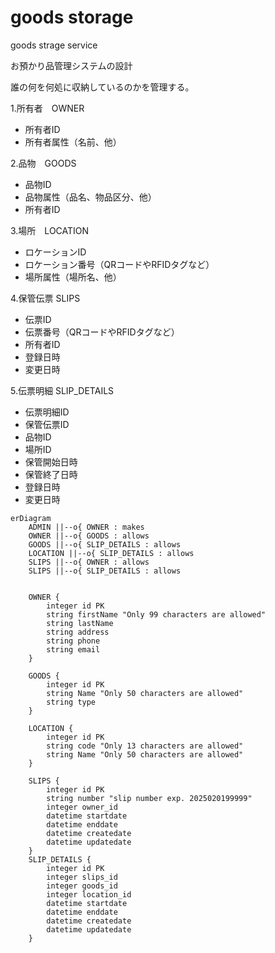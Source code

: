 # goods storage
goods strage service

お預かり品管理システムの設計

誰の何を何処に収納しているのかを管理する。

1.所有者　OWNER
* 所有者ID
* 所有者属性（名前、他）

2.品物　GOODS
* 品物ID
* 品物属性（品名、物品区分、他）
* 所有者ID

3.場所　LOCATION
* ロケーションID
* ロケーション番号（QRコードやRFIDタグなど）
* 場所属性（場所名、他）

4.保管伝票 SLIPS
* 伝票ID
* 伝票番号（QRコードやRFIDタグなど）
* 所有者ID
* 登録日時
* 変更日時

5.伝票明細 SLIP_DETAILS
* 伝票明細ID
* 保管伝票ID
* 品物ID
* 場所ID
* 保管開始日時
* 保管終了日時
* 登録日時
* 変更日時


```mermaid
erDiagram
    ADMIN ||--o{ OWNER : makes
    OWNER ||--o{ GOODS : allows
    GOODS ||--o{ SLIP_DETAILS : allows
    LOCATION ||--o{ SLIP_DETAILS : allows
    SLIPS ||--o{ OWNER : allows
    SLIPS ||--o{ SLIP_DETAILS : allows

  
    OWNER {
        integer id PK
        string firstName "Only 99 characters are allowed"
        string lastName
        string address
        string phone
        string email
    }

    GOODS {
        integer id PK
        string Name "Only 50 characters are allowed"
        string type
    }
  
    LOCATION {
        integer id PK
        string code "Only 13 characters are allowed"
        string Name "Only 50 characters are allowed"
    }

    SLIPS {
        integer id PK
        string number "slip number exp. 2025020199999"
        integer owner_id
        datetime startdate
        datetime enddate
        datetime createdate
        datetime updatedate
    }
    SLIP_DETAILS {
        integer id PK
        integer slips_id 
        integer goods_id
        integer location_id
        datetime startdate
        datetime enddate
        datetime createdate
        datetime updatedate
    }
```





